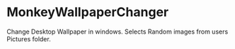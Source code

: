 # MonkeyWallpaperChanger

Change Desktop Wallpaper in windows.
Selects Random images from users Pictures folder.
